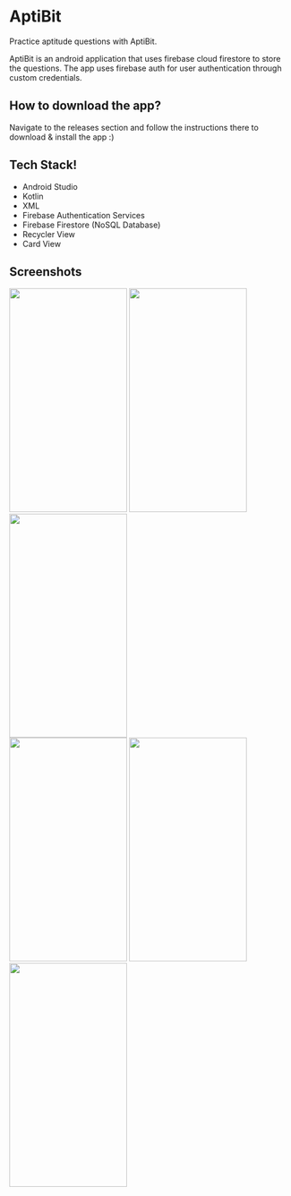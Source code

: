 # AptiBit

Practice aptitude questions with AptiBit.

AptiBit is an android application that uses firebase cloud firestore to store the questions.
The app uses firebase auth for user authentication through custom credentials.

## How to download the app?
Navigate to the releases section and follow the instructions there to download & install the app :)

## Tech Stack!

* Android Studio
* Kotlin
* XML
* Firebase Authentication Services
* Firebase Firestore (NoSQL Database)
* Recycler View
* Card View

## Screenshots

<img src="https://user-images.githubusercontent.com/55145996/132988565-2cc5c4b5-bf05-4b0a-89dc-08a27ce481a8.jpg" width="210" height="400">  <img src="https://user-images.githubusercontent.com/55145996/132988566-cfd8ed0d-8c53-40c3-9a34-8d10f918bd4d.jpg" width="210" height="400">  <img src="https://user-images.githubusercontent.com/55145996/132988558-0c239454-999e-4199-8338-b720b216fe68.jpg" width="210" height="400"> <br> <img src="https://user-images.githubusercontent.com/55145996/132988561-146a91c0-17df-4bdd-8250-bc1d9ba68e65.jpg" width="210" height="400">  <img src="https://user-images.githubusercontent.com/55145996/132988562-74581cef-a0c1-4508-9f1a-546e32d23fa9.jpg" width="210" height="400">  <img src="https://user-images.githubusercontent.com/55145996/132988641-fb7a3159-7424-421a-9f02-727d36492e8f.jpg" width="210" height="400">

